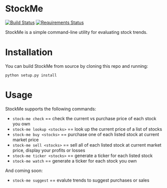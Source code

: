 StockMe
=======

[![Build Status](https://api.shippable.com/projects/540f508c5adf368bc3902884/badge?branchName=master)](https://app.shippable.com/projects/540f508c5adf368bc3902884/builds/latest)
[![Requirements Status](https://requires.io/github/TheKevJames/stock-me/requirements.svg?branch=master)](https://requires.io/github/TheKevJames/stock-me/requirements/?branch=master)


StockMe is a simple command-line utility for evaluating stock trends.

Installation
============

You can build StockMe from source by cloning this repo and running:

    python setup.py install

Usage
=====

StockMe supports the following commands:
* `stock-me check` == check the current vs purchase price of each stock you own
* `stock-me lookup <stocks>` == look up the current price of a list of stocks
* `stock-me buy <stocks>` == purchase one of each listed stock at current market price
* `stock-me sell <stocks>` == sell all of each listed stock at current market price, display your profits or losses
* `stock-me ticker <stocks>` == generate a ticker for each listed stock
* `stock-me watch` == generate a ticker for each stock you own

And coming soon:
* `stock-me suggest` == evalute trends to suggest purchases or sales
